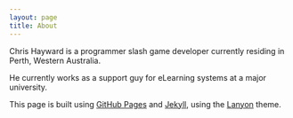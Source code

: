 ```yaml
---
layout: page
title: About
---
```


Chris Hayward is a programmer slash game developer currently residing in Perth, Western Australia.

He currently works as a support guy for eLearning systems at a major university.

This page is built using [GitHub Pages](https://pages.github.com/) and [Jekyll](https://jekyllrb.com/), using the [Lanyon](http://lanyon.getpoole.com/) theme. 
